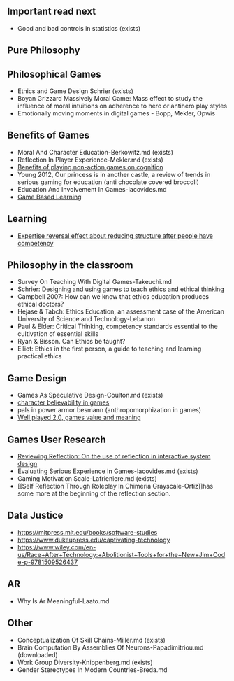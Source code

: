 Important read next
-------------------

 - Good and bad controls in statistics (exists)

Pure Philosophy
---------------

Philosophical Games
-------------------

 - Ethics and Game Design Schrier (exists)
 - Boyan Grizzard Massively Moral Game: Mass effect to study the influence of moral intuitions on adherence to hero or antihero play styles
 - Emotionally moving moments in digital games - Bopp, Mekler, Opwis

Benefits of Games
-----------------

 - Moral And Character Education-Berkowitz.md (exists)
 - Reflection In Player Experience-Mekler.md (exists)
 - [Benefits of playing non-action games on cognition](https://journals.plos.org/plosone/article?id=10.1371/journal.pone.0058546)
 - Young 2012, Our princess is in another castle, a review of trends in serious gaming for education (anti chocolate covered broccoli)
 - Education And Involvement In Games-Iacovides.md
 - [Game Based Learning](https://www-jime.open.ac.uk/articles/10.5334/2004-8-oblinger/)

Learning
--------

 - [Expertise reversal effect about reducing structure after people have competency](https://doi.apa.org/doiLanding?doi=10.1037%2Fa0022243)

Philosophy in the classroom
---------------------------

 - Survey On Teaching With Digital Games-Takeuchi.md
 - Schrier: Designing and using games to teach ethics and ethical thinking
 - Campbell 2007: How can we know that ethics education produces ethical doctors?
 - Hejase & Tabch: Ethics Education, an assessment case of the American University of Science and Technology-Lebanon
 - Paul & Elder: Critical Thinking, competency standards essential to the cultivation of essential skills
 - Ryan & Bisson. Can Ethics be taught?
 - Elliot: Ethics in the first person, a guide to teaching and learning practical ethics

Game Design
-----------

 - Games As Speculative Design-Coulton.md (exists)
 - [character believability in games](https://loading.journals.publicknowledgeproject.org/loading/index.php/loading/article/view/42/51)
 - pals in power armor besmann (anthropomorphization in games)
 - [Well played 2.0, games value and meaning](https://www.google.com/books/edition/Well_Played_3_0/wapFAwAAQBAJ?hl=en&gbpv=0)

Games User Research
-------------------

 - [Reviewing Reflection: On the use of reflection in interactive system design](https://dl.acm.org/doi/10.1145/2598510.2598598)
 - Evaluating Serious Experience In Games-Iacovides.md (exists)
 - Gaming Motivation Scale-Lafrieniere.md (exists)
 - [[Self Reflection Through Roleplay In Chimeria Grayscale-Ortiz]]has some more at the beginning of the reflection section.

Data Justice
------------

 - https://mitpress.mit.edu/books/software-studies
 - https://www.dukeupress.edu/captivating-technology
 - https://www.wiley.com/en-us/Race+After+Technology:+Abolitionist+Tools+for+the+New+Jim+Code-p-9781509526437

AR
----

 - Why Is Ar Meaningful-Laato.md

Other
-----

 - Conceptualization Of Skill Chains-Miller.md (exists)
 - Brain Computation By Assemblies Of Neurons-Papadimitriou.md (downloaded)
 - Work Group Diversity-Knippenberg.md (exists)
 - Gender Stereotypes In Modern Countries-Breda.md
